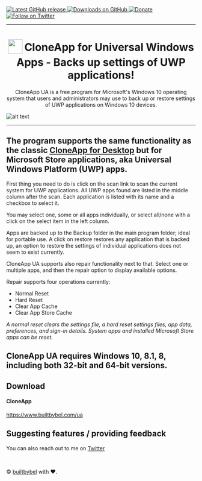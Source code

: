 <a href="https://github.com/builtbybel/CloneApp-ua/releases/latest" target="_blank">
 <img alt="Latest GitHub release" src="https://img.shields.io/github/release/builtbybel/cloneapp-ua.svg" />
</a>
<a href="https://github.com/builtbybel/CloneApp-ua/releases" target="_blank">
 <img alt="Downloads on GitHub" src="https://img.shields.io/github/downloads/builtbybelCloneApp-UA/total.svg?style=flat-square" />
</a>
<a href="https://www.builtbybel.com/donate/cloneapp" target="_blank">
 <img alt="Donate" src="https://img.shields.io/badge/donate-PayPal-orange.svg?style=flat-square" />
</a>
<a href="https://twitter.com/builtbybel" target="_blank">
 <img alt="Follow on Twitter" src="https://img.shields.io/twitter/follow/builtbybel.svg?label=Follow" />
</a>

*** 
<h1 align="center">
<sub>
<img  src="https://github.com/builtbybel/CloneApp-UA/blob/master/cloneapp.png"
      height="38"
      width="38">
</sub>
CloneApp for Universal Windows Apps - Backs up settings of UWP applications!
	
</h1>

<p align="center">
CloneApp UA is a free program for Microsoft's Windows 10 operating system that users and administrators may use to back up or restore settings of UWP applications on Windows 10 devices.
 
![alt text](https://github.com/builtbybel/CloneApp-UA/blob/master/cloneapp-ua-intro.gif)

</p>

*** 

</p>

## The  program supports the same functionality as the classic [CloneApp for Desktop](https://github.com/builtbybel/CloneApp) but for Microsoft Store applications, aka Universal Windows Platform (UWP) apps.

First thing you need to do is click on the scan link to scan the current system for UWP applications. All UWP apps found are listed in the middle column after the scan. Each application is listed with its name and a checkbox to select it.

You may select one, some or all apps individually, or select all/none with a click on the select item in the left column.

Apps are backed up to the Backup folder in the main program folder; ideal for portable use. A click on restore restores any application that is backed up, an option to restore the settings of individual applications does not seem to exist currently.

CloneApp UA supports also repair functionality next to that. Select one or multiple apps, and then the repair option to display available options.

Repair supports four operations currently:

* Normal Reset
* Hard Reset
* Clear App Cache
* Clear App Store Cache

*A normal reset clears the settings file, a hard reset settings files, app data, preferences, and sign-in details. System apps and installed Microsoft Store apps can be reset.*

## CloneApp UA requires Windows 10, 8.1, 8, including both 32-bit and 64-bit versions.

## Download 

#### CloneApp
https://www.builtbybel.com/ua

## Suggesting features / providing feedback
You can also reach out to me on [Twitter](https://twitter.com/builtbybel)

<br>

© [builtbybel](https://builtbybelcom "Good apps are as little apps as possible") with ❤︎.
